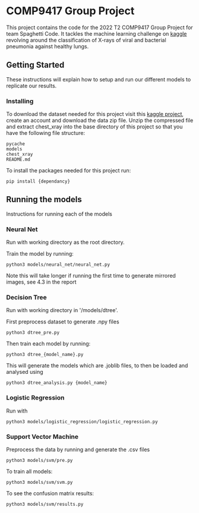 # COMP9417 Group Project

This project contains the code for the 2022 T2 COMP9417 Group Project for team Spaghetti Code. It tackles the machine learning challenge on [kaggle](https://www.kaggle.com/datasets/paultimothymooney/chest-xray-pneumonia) revolving around the classification of X-rays of viral and bacterial pneumonia against healthy lungs. 

## Getting Started

These instructions will explain how to setup and run our different models to replicate our results.

### Installing
To download the dataset needed for this project visit this [kaggle project](https://www.kaggle.com/datasets/paultimothymooney/chest-xray-pneumonia), create an account and download the data zip file. Unzip the compressed file and extract chest_xray into the base directory of this project so that you have the following file structure:

    pycache
    models
    chest_xray
    README.md

To install the packages needed for this project run:

    pip install {dependancy}

## Running the models

Instructions for running each of the models

### Neural Net

Run with working directory as the root directory.

Train the model by running:

    python3 models/neural_net/neural_net.py

Note this will take longer if running the first time to generate mirrored images, see 4.3 in the report

### Decision Tree

Run with working directory in '/models/dtree'.

First preprocess dataset to generate .npy files

    python3 dtree_pre.py

Then train each model by running:

    python3 dtree_{model_name}.py

This will generate the models which are .joblib files, to then be loaded and analysed using

    python3 dtree_analysis.py {model_name}


### Logistic Regression

Run with

    python3 models/logistic_regression/logistic_regression.py

### Support Vector Machine

Preprocess the data by running and generate the .csv files

    python3 models/svm/pre.py

To train all models:

    python3 models/svm/svm.py

To see the confusion matrix results:

    python3 models/svm/results.py